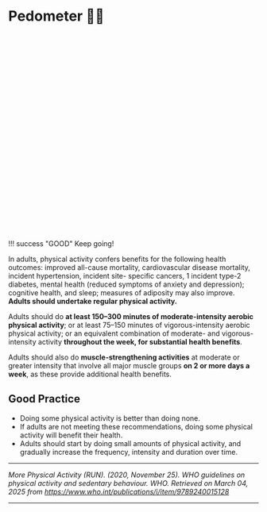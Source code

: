 # Pedometer 🏃‍♂️

<div id="steps-chart" style="width: 100%; height: 400px;"></div>

!!! success "GOOD"
    Keep going!

In adults, physical activity confers benefits for the following health outcomes: improved
all-cause mortality, cardiovascular disease mortality, incident hypertension, incident site-
specific cancers, 1 incident type-2 diabetes, mental health (reduced symptoms of anxiety
and depression); cognitive health, and sleep; measures of adiposity may also improve.
**Adults should undertake regular physical activity.**

Adults should do **at least 150–300 minutes of moderate-intensity aerobic physical
activity**; or at least 75–150 minutes of vigorous-intensity aerobic physical activity;
or an equivalent combination of moderate- and vigorous-intensity activity
**throughout the week, for substantial health benefits**.

Adults should also do **muscle-strengthening activities** at moderate or greater intensity
that involve all major muscle groups **on 2 or more days a week**, as these provide
additional health benefits.

## Good Practice
* Doing some physical activity is better than doing none.
* If adults are not meeting these recommendations, doing some physical activity will benefit their health.
* Adults should start by doing small amounts of physical activity, and gradually increase the frequency, intensity and duration over time.

---

*More Physical Activity (RUN). (2020, November 25). WHO guidelines on physical activity and sedentary behaviour. WHO. Retrieved on March 04, 2025 from https://www.who.int/publications/i/item/9789240015128*

---
